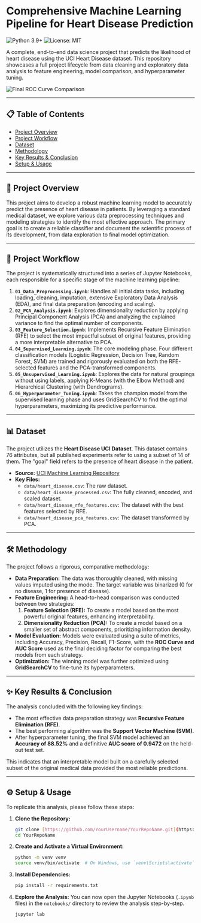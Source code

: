 # Comprehensive Machine Learning Pipeline for Heart Disease Prediction

![Python 3.9+](https://img.shields.io/badge/Python-3.9+-blue.svg)
![License: MIT](https://img.shields.io/badge/License-MIT-yellow.svg)

A complete, end-to-end data science project that predicts the likelihood of heart disease using the UCI Heart Disease dataset. This repository showcases a full project lifecycle from data cleaning and exploratory data analysis to feature engineering, model comparison, and hyperparameter tuning.

![Final ROC Curve Comparison](results/final_roc_curve_comparison.png)

---

## 📋 Table of Contents
- [Project Overview](#-project-overview)
- [Project Workflow](#-project-workflow)
- [Dataset](#-dataset)
- [Methodology](#-methodology)
- [Key Results & Conclusion](#-key-results--conclusion)
- [Setup & Usage](#-setup--usage)

---

## 🎯 Project Overview

This project aims to develop a robust machine learning model to accurately predict the presence of heart disease in patients. By leveraging a standard medical dataset, we explore various data preprocessing techniques and modeling strategies to identify the most effective approach. The primary goal is to create a reliable classifier and document the scientific process of its development, from data exploration to final model optimization.

---

## 🚀 Project Workflow

The project is systematically structured into a series of Jupyter Notebooks, each responsible for a specific stage of the machine learning pipeline:

1.  **`01_Data_Preprocessing.ipynb`**: Handles all initial data tasks, including loading, cleaning, imputation, extensive Exploratory Data Analysis (EDA), and final data preparation (encoding and scaling).
2.  **`02_PCA_Analysis.ipynb`**: Explores dimensionality reduction by applying Principal Component Analysis (PCA) and analyzing the explained variance to find the optimal number of components.
3.  **`03_Feature_Selection.ipynb`**: Implements Recursive Feature Elimination (RFE) to select the most impactful subset of original features, providing a more interpretable alternative to PCA.
4.  **`04_Supervised_Learning.ipynb`**: The core modeling phase. Four different classification models (Logistic Regression, Decision Tree, Random Forest, SVM) are trained and rigorously evaluated on both the RFE-selected features and the PCA-transformed components.
5.  **`05_Unsupervised_Learning.ipynb`**: Explores the data for natural groupings without using labels, applying K-Means (with the Elbow Method) and Hierarchical Clustering (with Dendrograms).
6.  **`06_Hyperparameter_Tuning.ipynb`**: Takes the champion model from the supervised learning phase and uses GridSearchCV to find the optimal hyperparameters, maximizing its predictive performance.

---

## 📊 Dataset

The project utilizes the **Heart Disease UCI Dataset**. This dataset contains 76 attributes, but all published experiments refer to using a subset of 14 of them. The "goal" field refers to the presence of heart disease in the patient.

- **Source:** [UCI Machine Learning Repository](https://archive.ics.uci.edu/ml/datasets/heart+Disease)
- **Key Files:**
    - `data/heart_disease.csv`: The raw dataset.
    - `data/heart_disease_processed.csv`: The fully cleaned, encoded, and scaled dataset.
    - `data/heart_disease_rfe_features.csv`: The dataset with the best features selected by RFE.
    - `data/heart_disease_pca_features.csv`: The dataset transformed by PCA.

---

## 🛠 Methodology

The project follows a rigorous, comparative methodology:
- **Data Preparation:** The data was thoroughly cleaned, with missing values imputed using the mode. The target variable was binarized (0 for no disease, 1 for presence of disease).
- **Feature Engineering:** A head-to-head comparison was conducted between two strategies:
    1.  **Feature Selection (RFE):** To create a model based on the most powerful original features, enhancing interpretability.
    2.  **Dimensionality Reduction (PCA):** To create a model based on a smaller set of abstract components, prioritizing information density.
- **Model Evaluation:** Models were evaluated using a suite of metrics, including Accuracy, Precision, Recall, F1-Score, with the **ROC Curve and AUC Score** used as the final deciding factor for comparing the best models from each strategy.
- **Optimization:** The winning model was further optimized using **GridSearchCV** to fine-tune its hyperparameters.

---

## ✨ Key Results & Conclusion

The analysis concluded with the following key findings:

- The most effective data preparation strategy was **Recursive Feature Elimination (RFE)**.
- The best performing algorithm was the **Support Vector Machine (SVM)**.
- After hyperparameter tuning, the final SVM model achieved an **Accuracy of 88.52%** and a definitive **AUC score of 0.9472** on the held-out test set.

This indicates that an interpretable model built on a carefully selected subset of the original medical data provided the most reliable predictions.

---

## ⚙️ Setup & Usage

To replicate this analysis, please follow these steps:

1.  **Clone the Repository:**
    ```bash
    git clone [https://github.com/YourUsername/YourRepoName.git](https://github.com/YourUsername/YourRepoName.git)
    cd YourRepoName
    ```
2.  **Create and Activate a Virtual Environment:**
    ```bash
    python -m venv venv
    source venv/bin/activate  # On Windows, use `venv\Scripts\activate`
    ```
3.  **Install Dependencies:**
    ```bash
    pip install -r requirements.txt
    ```
4.  **Explore the Analysis:**
    You can now open the Jupyter Notebooks (`.ipynb` files) in the `notebooks/` directory to review the analysis step-by-step.
    ```bash
    jupyter lab
    ```